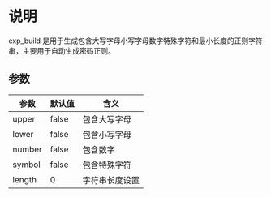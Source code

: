 # 说明

exp_build 是用于生成包含大写字母小写字母数字特殊字符和最小长度的正则字符串，主要用于自动生成密码正则。

## 参数

| 参数   | 默认值 | 含义           |
| ------ | ------ | -------------- |
| upper  | false  | 包含大写字母   |
| lower  | false  | 包含小写字母   |
| number | false  | 包含数字       |
| symbol | false  | 包含特殊字符   |
| length | 0      | 字符串长度设置 |
